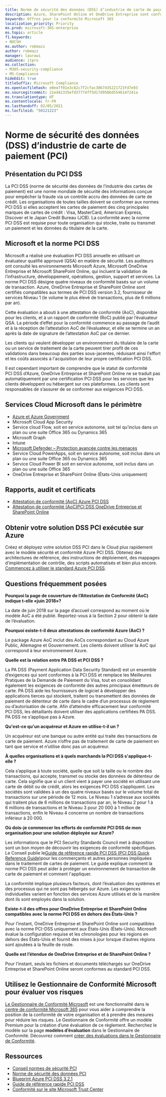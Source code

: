```yaml
---
title: Norme de sécurité des données (DSS) d’industrie de carte de paiement (PCI)
description: Azure, SharePoint Online et OneDrive Entreprise sont conformes aux normes de sécurité des données de carte de paiement niveau 1 version 3.2.
keywords: Offres pour la conformité Microsoft 365
localization_priority: Priority
ms.prod: microsoft-365-enterprise
ms.topic: article
f1.keywords:
- NOCSH
ms.author: robmazz
author: robmazz
manager: laurawi
audience: itpro
ms.collection:
- M365-security-compliance
- MS-Compliance
hideEdit: true
titleSuffix: Microsoft Compliance
ms.openlocfilehash: e0ee7f01e3c62c7f2cfac3867435221723fd7e93
ms.sourcegitcommit: 21ed42335efd37774ff5d17d9586d5546147241a
ms.translationtype: HT
ms.contentlocale: fr-FR
ms.lasthandoff: 02/05/2021
ms.locfileid: "50121223"
---
```

# <a name="payment-card-industry-pci-data-security-standard-dss"></a>Norme de sécurité des données (DSS) d’industrie de carte de paiement (PCI)

## <a name="pci-dss-overview"></a>Présentation du PCI DSS

La PCI DSS (norme de sécurité des données de l’industrie des cartes de paiement) est une norme mondiale de sécurité des informations conçue pour empêcher la fraude via un contrôle accru des données de carte de crédit. Les organisations de toutes tailles doivent se conformer aux normes PCI DSS si elles acceptent les cartes de paiement des cinq principales marques de cartes de crédit : Visa, MasterCard, American Express, Discover et le Japan Credit Bureau (JCB). La conformité avec la norme PCI DSS est requise pour toute organisation qui stocke, traite ou transmet un paiement et les données du titulaire de la carte.

## <a name="microsoft-and-pci-dss"></a>Microsoft et la norme PCI DSS

Microsoft a réalisé une évaluation PCI DSS annuelle en utilisant un évaluateur qualifié approuvé (QSA) en matière de sécurité. Les auditeurs ont consulté les environnements Microsoft Azure, Microsoft OneDrive Entreprise et Microsoft SharePoint Online, qui incluent la validation de l’infrastructure, développement, opérations, gestion, support et services. La norme PCI DSS désigne quatre niveaux de conformité basés sur un volume de transaction. Azure, OneDrive Entreprise et SharePoint Online sont certifiés compatibles aux termes de PCI DSS version 3.2, fournisseur de services Niveau 1 (le volume le plus élevé de transactions, plus de 6 millions par an).

Cette évaluation a abouti à une attestation de conformité (AoC), disponible pour les clients, et à un rapport de conformité (RoC) publié par l’évaluateur QSA. La période d’effet pour la conformité commence au passage de l’audit et à la réception de l’attestation AoC de l’évaluateur, et elle se termine un an après la date de signature de l’attestation AoC par ce dernier. 

Les clients qui veulent développer un environnement du titulaire de la carte ou un service de traitement de la carte peuvent tirer profit de ces validations dans beaucoup des parties sous-jacentes, réduisant ainsi l'effort et les coûts associés à l'acquisition de leur propre certification PCI DSS.

Il est cependant important de comprendre que le statut de conformité PCI DSS d’Azure, OneDrive Entreprise et SharePoint Online ne se traduit pas automatiquement par une certification PCI DSS pour les services que les clients développent ou hébergent sur ces plateformes. Les clients sont responsables de s’assurer de se conformer aux exigences PCI DSS.

## <a name="microsoft-in-scope-cloud-services"></a>Services Cloud Microsoft dans le périmètre

- [Azure et Azure Government](https://aka.ms/AzureCompliance)
- Microsoft Cloud App Security
- Service cloud Flow, soit en service autonome, soit tel qu’inclus dans un plan ou une suite Office 365 ou Dynamics 365
- Microsoft Graph
- Intune
- [Microsoft Defender – Protection avancée contre les menaces](/windows/security/threat-protection/microsoft-defender-atp/microsoft-defender-advanced-threat-protection)
- Service Cloud PowerApps, soit en service autonome, soit inclus dans un plan ou une suite Office 365 ou Dynamics 365
- Service Cloud Power BI soit en service autonome, soit inclus dans un plan ou une suite Office 365
- OneDrive Entreprise et SharePoint Online (États-Unis uniquement)

## <a name="audit-reports-and-certificates"></a>Rapports, audit et certificats

- [Attestation de conformité (AoC) Azure PCI DSS](https://aka.ms/azure-pci)
- [Attestation de conformité (AoC)PCI DSS OneDrive Entreprise et SharePoint Online ](https://aka.ms/spo-pci)

## <a name="get-your-pci-dss-solution-running-on-azure"></a>Obtenir votre solution DSS PCI exécutée sur Azure

Créez et déployez votre solution DSS PCI dans le Cloud plus rapidement avec le modèle sécurité et conformité Azure PCI DSS. Obtenez des architectures de référence, des instructions de déploiement, des mappages d’implémentation de contrôle, des scripts automatisés et bien plus encore. [Commencez à utiliser le standard Azure PCI DSS](https://aka.ms/pciblueprint).

## <a name="frequently-asked-questions"></a>Questions fréquemment posées

**Pourquoi la page de couverture de l’Attestation de Conformité (AoC) indique t-elle «juin 2018»?**

La date de juin 2018 sur la page d’accueil correspond au moment où le modèle AoC a été publié. Reportez-vous à la Section 2 pour obtenir la date de l’évaluation.

**Pourquoi existe-t-il deux attestations de conformité Azure (AoC) ?**

Le package Azure AoC inclut des AoCs correspondant au Cloud Azure Public, Allemagne et Gouvernement. Les clients doivent utiliser la AoC qui correspond à leur environnement Azure.  

**Quelle est la relation entre PA DSS et PCI DSS ?**

La PA DSS (Payment Application Data Security Standard) est un ensemble d’exigences qui sont conformes à la PCI DSS et remplace les Meilleures Pratiques de la Demande de Paiement du Visa, tout en consolidant également les exigences de conformité des autres principaux émetteurs de carte. PA DSS aide les fournisseurs de logiciel à développer des applications tierces qui stockent, traitent ou transmettent des données de paiement de détenteur de carte dans le cadre d’un processus de règlement ou d’autorisation de carte. Afin d’atteindre efficacement leur conformité PCI DSS, les détaillants doivent utiliser des applications certifiées PA DSS. PA DSS ne s’applique pas à Azure.

**Qu'est-ce qu'un acquéreur et Azure en utilise-t-il un ?**

Un acquéreur est une banque ou autre entité qui traite des transactions de carte de paiement. Azure n’offre pas de traitement de carte de paiement en tant que service et n’utilise donc pas un acquéreur.

**À quelles organisations et à quels marchands la PCI DSS s'applique-t-elle ?**

Cela s’applique à toute société, quelle que soit la taille ou le nombre des transactions, qui accepte, transmet ou stocke des données de détenteur de carte. Cela signifie que si un client vient à payer une société en utilisant une carte de débit ou de crédit, alors les exigences PCI DSS s’appliquent. Les sociétés sont validées à un des quatre niveaux basés sur le volume total de transactions sur une période de 12 mois. Le Niveau 1 s’adresse aux sociétés qui traitent plus de 6 millions de transactions par an, le Niveau 2 pour 1 à 6 millions de transactions et le Niveau 3 pour 20 000 à 1 million de transactions, enfin le Niveau 4 concerne un nombre de transactions inférieur à 20 000.

**Où dois-je commencer les efforts de conformité PCI DSS de mon organisation pour une solution déployée sur Azure?**

Les informations que le PCI Security Standards Council met à disposition sont un bon moyen de découvrir les exigences de conformité spécifiques. Le Conseil publie le[Guide de référence rapide PCI DSS (PCI DSS Quick Reference Guide)](https://www.pcisecuritystandards.org/documents/PCISSC%20QRG%20August%202014%20-print.pdf)pour les commerçants et autres personnes impliquées dans le traitement de cartes de paiement. Le guide explique comment la norme PCI DSS peut aider à protéger un environnement de transaction de carte de paiement et comment l'appliquer.

La conformité implique plusieurs facteurs, dont l’évaluation des systèmes et des processus qui ne sont pas hébergés sur Azure. Les exigences individuelles varient en fonction des services Azure utilisés et de la manière dont ils sont employés dans la solution.

**Existe-t-il des offres pour OneDrive Entreprise et SharePoint Online compatibles avec la norme PCI DSS en dehors des États-Unis ?**

Pour l’instant, OneDrive Entreprise et SharePoint Online sont compatibles avec la norme PCI-DSS uniquement aux États-Unis (États-Unis). Microsoft évalue la configuration requise et les chronologies pour les régions en dehors des États-Unis et fournit des mises à jour lorsque d’autres régions sont ajoutées à la feuille de route.

**Quelle est l’étendue de OneDrive Entreprise et de SharePoint Online ?**

Pour l’instant, seuls les fichiers et documents téléchargés sur OneDrive Entreprise et SharePoint Online seront conformes au standard PCI DSS.

## <a name="use-microsoft-compliance-manager-to-assess-your-risk"></a>Utilisez le Gestionnaire de Conformité Microsoft pour évaluer vos risques

[Le Gestionnaire de Conformité Microsoft](/microsoft-365/compliance/compliance-manager) est une fonctionnalité dans le [centre de conformité Microsoft 365](/microsoft-365/compliance/microsoft-365-compliance-center) pour vous aider à comprendre la position de la conformité de votre organisation et à prendre des mesures pour réduire les risques. Le Gestionnaire de Conformité offre un modèle Premium pour la création d’une évaluation de ce règlement. Recherchez le modèle sur la page **modèles d’évaluation** dans le Gestionnaire de Conformité. Découvrez comment [créer des évaluations dans le Gestionnaire de Conformité](/microsoft-365/compliance/compliance-manager-assessments).

## <a name="resources"></a>Ressources

- [Conseil normes de sécurité PCI](https://www.pcisecuritystandards.org/)
- [Norme de sécurité des données PCI](https://www.pcisecuritystandards.org/documents/PCI_DSS_v3-1.pdf)
- [Blueprint Azure PCI DSS 3.2.1](/azure/governance/blueprints/samples/pci-dss-3.2.1/)
- [Guide de référence rapide PCI DSS](https://www.pcisecuritystandards.org/documents/PCISSC%20QRG%20August%202014%20-print.pdf)
- [Conformité sur le site Microsoft Trust Center](https://www.microsoft.com/trust-center/compliance/compliance-overview)
